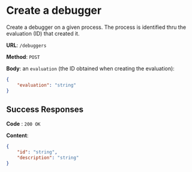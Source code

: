 # Create a debugger

Create a debugger on a given process. The process is identified thru the evaluation (ID) that created it.

**URL**: `/debuggers`

**Method**: `POST`

**Body**: an `evaluation` (the ID obtained when creating the evaluation):

```json
{
	"evaluation": "string"
}
```

## Success Responses

**Code** : `200 OK`

**Content**:

```json
{
	"id": "string",
	"description": "string"
}
```
